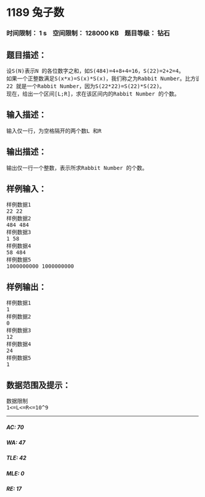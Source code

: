 # 1189 兔子数   
### 时间限制： 1 s&nbsp;&nbsp;&nbsp;&nbsp;空间限制： 128000 KB&nbsp;&nbsp;&nbsp;&nbsp;题目等级： 钻石  
## 题目描述：  

<pre>
设S(N)表示N 的各位数字之和，如S(484)=4+8+4=16，S(22)=2+2=4。  
如果一个正整数满足S(x*x)=S(x)*S(x)，我们称之为Rabbit Number。比方说，  
22 就是一个Rabbit Number，因为S(22*22)=S(22)*S(22)。  
现在，给出一个区间[L;R]，求在该区间内的Rabbit Number 的个数。
</pre>
  
  
## 输入描述：  

<pre>
输入仅一行，为空格隔开的两个数L 和R
</pre>
  
  
## 输出描述：  

<pre>
输出仅一行一个整数，表示所求Rabbit Number 的个数。
</pre>
  
  
## 样例输入：  

<pre>
样例数据1
22 22
样例数据2
484 484
样例数据3
1 58
样例数据4
58 484
样例数据5
1000000000 1000000000
</pre>
  
  
## 样例输出：  

<pre>
样例数据1
1
样例数据2
0
样例数据3
12
样例数据4
24
样例数据5
1
</pre>
  
  
## 数据范围及提示：  

<pre>
数据限制  
1<=L<=R<=10^9
</pre>
  
  
***  

##### AC: 70  
##### WA: 47  
##### TLE: 42  
##### MLE: 0  
##### RE: 17  
